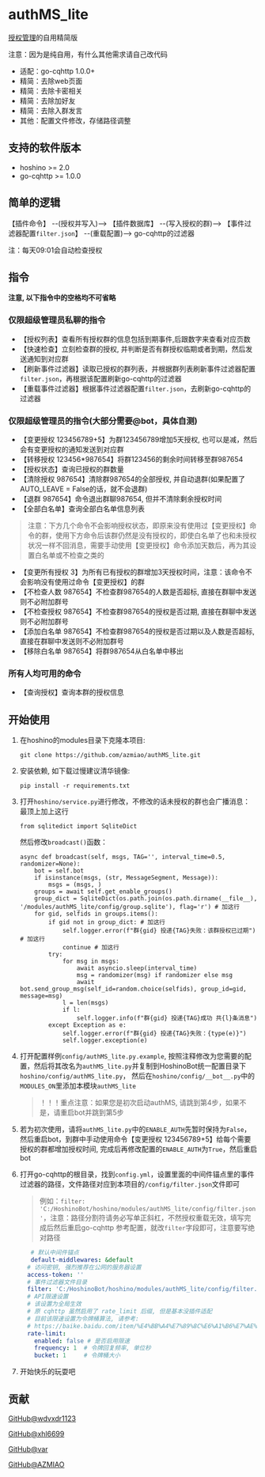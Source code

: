 # authMS_lite

[授权管理](https://github.com/pcrbot/authMS)的自用精简版

注意：因为是纯自用，有什么其他需求请自己改代码

 - 适配：go-cqhttp 1.0.0+
 - 精简：去除web页面
 - 精简：去除卡密相关
 - 精简：去除加好友
 - 精简：去除入群发言
 - 其他：配置文件修改，存储路径调整

## 支持的软件版本

 - hoshino >= 2.0
 - go-cqhttp >= 1.0.0
 
## 简单的逻辑

【插件命令】 --(授权并写入)--> 【插件数据库】 --(写入授权的群)--> 【事件过滤器配置`filter.json`】 --(重载配置)--> go-cqhttp的过滤器

注：每天09:01会自动检查授权

## 指令
**注意, 以下指令中的空格均不可省略**
### 仅限超级管理员私聊的指令

* 【授权列表】查看所有授权群的信息包括到期事件,后跟数字来查看对应页数
* 【快速检查】立刻检查群的授权, 并判断是否有群授权临期或者到期，然后发送通知到对应群
* 【刷新事件过滤器】读取已授权的群列表，并根据群列表刷新事件过滤器配置`filter.json`，再根据该配置刷新go-cqhttp的过滤器
* 【重载事件过滤器】根据事件过滤器配置`filter.json`，去刷新go-cqhttp的过滤器

### 仅限超级管理员的指令(大部分需要@bot，具体自测)

* 【变更授权 123456789+5】为群123456789增加5天授权, 也可以是减，然后会有变更授权的通知发送到对应群
* 【转移授权 123456*987654】将群123456的剩余时间转移至群987654
* 【授权状态】查询已授权的群数量
* 【清除授权 987654】清除群987654的全部授权, 并自动退群(如果配置了AUTO_LEAVE = False的话，就不会退群)
* 【退群 987654】命令退出群聊987654, 但并不清除剩余授权时间
* 【全部白名单】查询全部白名单信息列表

> 注意：下方几个命令不会影响授权状态，即原来没有使用过【变更授权】命令的群，使用下方命令后该群仍然是没有授权的，即使白名单了也和未授权状况一样不回消息，需要手动使用【变更授权】命令添加天数后，再为其设置白名单或不检查之类的
* 【变更所有授权 3】为所有已有授权的群增加3天授权时间，注意：该命令不会影响没有使用过命令【变更授权】的群
* 【不检查人数 987654】不检查群987654的人数是否超标, 直接在群聊中发送则不必附加群号
* 【不检查授权 987654】不检查群987654的授权是否过期, 直接在群聊中发送则不必附加群号
* 【添加白名单 987654】不检查群987654的授权是否过期以及人数是否超标, 直接在群聊中发送则不必附加群号
* 【移除白名单 987654】将群987654从白名单中移出

### 所有人均可用的命令

* 【查询授权】查询本群的授权信息

## 开始使用

1. 在hoshino的modules目录下克隆本项目:
   ```
   git clone https://github.com/azmiao/authMS_lite.git
   ```
2. 安装依赖, 如下载过慢建议清华镜像: 
   ```
   pip install -r requirements.txt
   ```
3. 打开`hoshino/service.py`进行修改，不修改的话未授权的群也会广播消息：
    最顶上加上这行
    ```
    from sqlitedict import SqliteDict
    ```
    然后修改`broadcast()`函数：
    ```
    async def broadcast(self, msgs, TAG='', interval_time=0.5, randomizer=None):
        bot = self.bot
        if isinstance(msgs, (str, MessageSegment, Message)):
            msgs = (msgs, )
        groups = await self.get_enable_groups()
        group_dict = SqliteDict(os.path.join(os.path.dirname(__file__), '/modules/authMS_lite/config/group.sqlite'), flag='r') # 加这行
        for gid, selfids in groups.items():
            if gid not in group_dict: # 加这行
                self.logger.error(f"群{gid} 投递{TAG}失败：该群授权已过期") # 加这行
                continue # 加这行
            try:
                for msg in msgs:
                    await asyncio.sleep(interval_time)
                    msg = randomizer(msg) if randomizer else msg
                    await bot.send_group_msg(self_id=random.choice(selfids), group_id=gid, message=msg)
                l = len(msgs)
                if l:
                    self.logger.info(f"群{gid} 投递{TAG}成功 共{l}条消息")
            except Exception as e:
                self.logger.error(f"群{gid} 投递{TAG}失败：{type(e)}")
                self.logger.exception(e)
    ```

4. 打开配置样例`config/authMS_lite.py.example`, 按照注释修改为您需要的配置，然后将其改名为`authMS_lite.py`并复制到HoshinoBot统一配置目录下`hoshino/config/authMS_lite.py`，
然后在`hoshino/config/__bot__.py`中的`MODULES_ON`里添加本模块`authMS_lite`
   > ！！！重点注意：如果您是初次启动authMS, 请跳到第4步，如果不是，请重启bot并跳到第5步

5. 若为初次使用，请将`authMS_lite.py`中的`ENABLE_AUTH`先暂时保持为`False`，然后重启bot，到群中手动使用命令【变更授权 123456789+5】给每个需要授权的群都增加授权时间, 完成后再修改配置的`ENABLE_AUTH`为`True`，然后重启bot

6. 打开go-cqhttp的根目录，找到`config.yml`，设置里面的中间件锚点里的事件过滤器的路径，文件路径对应到本项目的`/config/filter.json`文件即可
   > 例如：`filter: 'C:/HoshinoBot/hoshino/modules/authMS_lite/config/filter.json'`，注意：路径分割符请务必写单正斜杠，不然授权重载无效，填写完成后然后重启go-cqhttp
   > 参考配置，就改`filter`字段即可，注意要写绝对路径
   ```yml
      # 默认中间件锚点
      default-middlewares: &default
     # 访问密钥, 强烈推荐在公网的服务器设置
     access-token: ''
     # 事件过滤器文件目录
     filter: 'C:/HoshinoBot/hoshino/modules/authMS_lite/config/filter.json'
     # API限速设置
     # 该设置为全局生效
     # 原 cqhttp 虽然启用了 rate_limit 后缀, 但是基本没插件适配
     # 目前该限速设置为令牌桶算法, 请参考:
     # https://baike.baidu.com/item/%E4%BB%A4%E7%89%8C%E6%A1%B6%E7%AE%97%E6%B3%95/6597000?fr=aladdin
     rate-limit:
       enabled: false # 是否启用限速
       frequency: 1  # 令牌回复频率, 单位秒
       bucket: 1     # 令牌桶大小
   ```

7. 开始快乐的玩耍吧

## 贡献

[GitHub@wdvxdr1123](https://github.com/wdvxdr1123)

[GitHub@xhl6699](https://github.com/xhl6666)

[GitHub@var](https://github.com/var-mixer)

[GitHub@AZMIAO](https://github.com/azmiao)